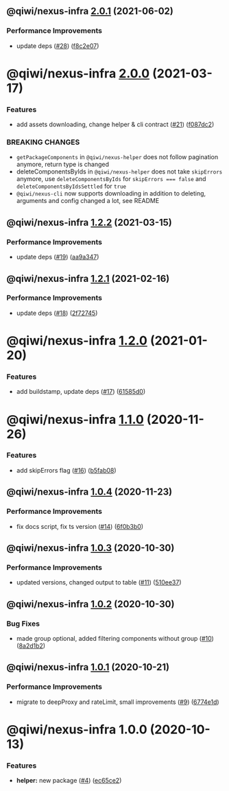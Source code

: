 ## @qiwi/nexus-infra [2.0.1](https://github.com/qiwi/nexus/compare/@qiwi/nexus-infra@2.0.0...@qiwi/nexus-infra@2.0.1) (2021-06-02)


### Performance Improvements

* update deps ([#28](https://github.com/qiwi/nexus/issues/28)) ([f8c2e07](https://github.com/qiwi/nexus/commit/f8c2e0793eee5cab9e532f3f3b25ffb81c00a206))

# @qiwi/nexus-infra [2.0.0](https://github.com/qiwi/nexus/compare/@qiwi/nexus-infra@1.2.2...@qiwi/nexus-infra@2.0.0) (2021-03-17)


### Features

* add assets downloading, change helper & cli contract ([#21](https://github.com/qiwi/nexus/issues/21)) ([f087dc2](https://github.com/qiwi/nexus/commit/f087dc227a6c9e6c891d97d1bb872eab915d9cb8))


### BREAKING CHANGES

* `getPackageComponents` in `@qiwi/nexus-helper` does not follow pagination anymore, return type is changed
* deleteComponentsByIds in `@qiwi/nexus-helper` does not take `skipErrors` anymore, use `deleteComponentsByIds` for `skipErrors === false` and `deleteComponentsByIdsSettled` for `true`
* `@qiwi/nexus-cli` now supports downloading in addition to deleting, arguments and config changed a lot, see README

## @qiwi/nexus-infra [1.2.2](https://github.com/qiwi/nexus/compare/@qiwi/nexus-infra@1.2.1...@qiwi/nexus-infra@1.2.2) (2021-03-15)


### Performance Improvements

* update deps ([#19](https://github.com/qiwi/nexus/issues/19)) ([aa9a347](https://github.com/qiwi/nexus/commit/aa9a347acc653bb9cae9d4efcc56269311cc3f3d))

## @qiwi/nexus-infra [1.2.1](https://github.com/qiwi/nexus/compare/@qiwi/nexus-infra@1.2.0...@qiwi/nexus-infra@1.2.1) (2021-02-16)


### Performance Improvements

* update deps ([#18](https://github.com/qiwi/nexus/issues/18)) ([2f72745](https://github.com/qiwi/nexus/commit/2f72745036daf1e8b78a4273d3ce1562cb593f78))

# @qiwi/nexus-infra [1.2.0](https://github.com/qiwi/nexus/compare/@qiwi/nexus-infra@1.1.0...@qiwi/nexus-infra@1.2.0) (2021-01-20)


### Features

* add buildstamp, update deps ([#17](https://github.com/qiwi/nexus/issues/17)) ([61585d0](https://github.com/qiwi/nexus/commit/61585d0d96c0fdec46014a3fb64adecc29065ac5))

# @qiwi/nexus-infra [1.1.0](https://github.com/qiwi/nexus/compare/@qiwi/nexus-infra@1.0.4...@qiwi/nexus-infra@1.1.0) (2020-11-26)


### Features

* add skipErrors flag ([#16](https://github.com/qiwi/nexus/issues/16)) ([b5fab08](https://github.com/qiwi/nexus/commit/b5fab083004d7d43497f7a56d8be30467852d762))

## @qiwi/nexus-infra [1.0.4](https://github.com/qiwi/nexus/compare/@qiwi/nexus-infra@1.0.3...@qiwi/nexus-infra@1.0.4) (2020-11-23)


### Performance Improvements

* fix docs script, fix ts version ([#14](https://github.com/qiwi/nexus/issues/14)) ([6f0b3b0](https://github.com/qiwi/nexus/commit/6f0b3b0cdbe543c8a42b428c8f3ae32fb609f3b2))

## @qiwi/nexus-infra [1.0.3](https://github.com/qiwi/nexus/compare/@qiwi/nexus-infra@1.0.2...@qiwi/nexus-infra@1.0.3) (2020-10-30)


### Performance Improvements

* updated versions, changed output to table ([#11](https://github.com/qiwi/nexus/issues/11)) ([510ee37](https://github.com/qiwi/nexus/commit/510ee37cf449162841f773f55d11fa76118f8872))

## @qiwi/nexus-infra [1.0.2](https://github.com/qiwi/nexus/compare/@qiwi/nexus-infra@1.0.1...@qiwi/nexus-infra@1.0.2) (2020-10-30)


### Bug Fixes

* made group optional, added filtering components without group ([#10](https://github.com/qiwi/nexus/issues/10)) ([8a2d1b2](https://github.com/qiwi/nexus/commit/8a2d1b2cbc6a7bccf0f678b51e10a9f3fa0fb567))

## @qiwi/nexus-infra [1.0.1](https://github.com/qiwi/nexus/compare/@qiwi/nexus-infra@1.0.0...@qiwi/nexus-infra@1.0.1) (2020-10-21)


### Performance Improvements

* migrate to deepProxy and rateLimit, small improvements  ([#9](https://github.com/qiwi/nexus/issues/9)) ([6774e1d](https://github.com/qiwi/nexus/commit/6774e1d244bb77bac7c7892563b70947cf6dc4d2))

# @qiwi/nexus-infra 1.0.0 (2020-10-13)


### Features

* **helper:** new package ([#4](https://github.com/qiwi/nexus/issues/4)) ([ec65ce2](https://github.com/qiwi/nexus/commit/ec65ce2f7e4ef065a8047997f3fea4fce236821b))
